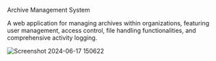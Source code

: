 
Archive Management System

A web application for managing archives within organizations, featuring user management, access control, file handling functionalities, and comprehensive activity logging.

![Screenshot 2024-06-17 150622](https://github.com/YaldaAHM/Archive_.Net_MVC/assets/169922419/ee364ac0-202b-40e4-ad4a-ff3498ef0cc8)
